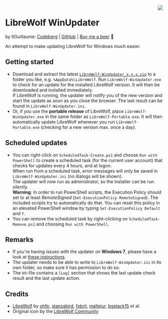 <img src="LibreWolf-WinUpdater.ico" align="right">

# LibreWolf WinUpdater
by ltGuillaume: [Codeberg](https://codeberg.org/ltGuillaume) | [GitHub](https://github.com/ltGuillaume) | [Buy me a beer](https://buymeacoff.ee/ltGuillaume) 🍺

An attempt to make updating LibreWolf for Windows much easier.

## Getting started
- Download and extract the latest [`LibreWolf-WinUpdater_x.x.x.zip`](https://github.com/ltGuillaume/LibreWolf-WinUpdater/releases) to a folder you like, e.g. `%AppData%\LibreWolf`. Run `LibreWolf-WinUpdater.exe` to check for an update for the installed LibreWolf version. It will then be downloaded and installed immediately.  
  If LibreWolf is running, the updater will notify you of the new version and start the update as soon as you close the browser. The last result can be found in `LibreWolf-WinUpdater.ini`.  
- Or, if you use the __portable release__ of LibreWolf, place `LibreWolf-WinUpdater.exe` in the same folder as `LibreWolf-Portable.exe`. It will then automatically update LibreWolf whenever you run `LibreWolf-Portable.exe` (checking for a new version max. once a day).  

## Scheduled updates
- You can right-click on `ScheduledTask-Create.ps1` and choose `Run with PowerShell` to create a scheduled task (for the current user account) that checks for updates every 4 hours, and at logon.  
  When run from a scheduled task, _error_ messages will only be saved in  `LibreWolf-WinUpdater.ini` (no dialogs will be shown).  
  The updater will now run as administrator, so the installer can be run silently.  
  __Warning__: In order to run PowerShell scripts, the Execution Policy should set to at least _RemoteSigned_ (`Set-ExecutionPolicy RemoteSigned`). The included scripts try to automatically do that. You can reset this policy in an elevated PowerShell window by typing `Set-ExecutionPolicy Default` and `Y`.
- You can remove the scheduled task by right-clicking on `ScheduledTask-Remove.ps1` and choosing `Run with PowerShell`.

## Remarks
- If you're having issues with the updater on __Windows 7__, please have a look at [these instructions](https://github.com/ltGuillaume/LibreWolf-WinUpdater/issues/15).
- The updater needs to be able to write to `LibreWolf-WinUpdater.ini` in its own folder, so make sure it has permission to do so.
- The ini-file contains a `[Log]` section that shows the last update check result and the last update action.

## Credits
* [LibreWolf](https://librewolf.net) by [ohfp](https://gitlab.com/ohfp), [stanzabird](https://stanzabird.nl), [fxbrit](https://gitlab.com/fxbrit), [maltejur](https://gitlab.com/maltejur), [bgstack15](https://bgstack15.wordpress.com) et al.
* Original icon by the [LibreWolf Community](https://gitlab.com/librewolf-community/branding/-/tree/master/icon)
